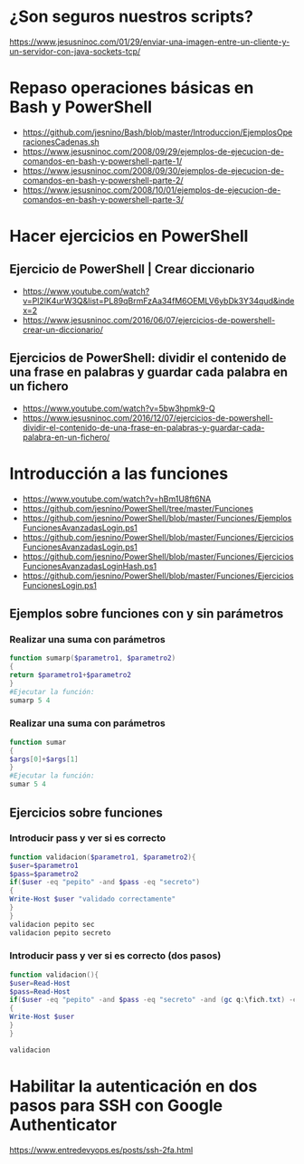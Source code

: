 # ¿Son seguros nuestros scripts?
https://www.jesusninoc.com/01/29/enviar-una-imagen-entre-un-cliente-y-un-servidor-con-java-sockets-tcp/

# Repaso operaciones básicas en Bash y PowerShell
* https://github.com/jesnino/Bash/blob/master/Introduccion/EjemplosOperacionesCadenas.sh
* https://www.jesusninoc.com/2008/09/29/ejemplos-de-ejecucion-de-comandos-en-bash-y-powershell-parte-1/
* https://www.jesusninoc.com/2008/09/30/ejemplos-de-ejecucion-de-comandos-en-bash-y-powershell-parte-2/
* https://www.jesusninoc.com/2008/10/01/ejemplos-de-ejecucion-de-comandos-en-bash-y-powershell-parte-3/

# Hacer ejercicios en PowerShell
## Ejercicio de PowerShell | Crear diccionario
* https://www.youtube.com/watch?v=Pl2lK4urW3Q&list=PL89qBrmFzAa34fM6OEMLV6ybDk3Y34qud&index=2
* https://www.jesusninoc.com/2016/06/07/ejercicios-de-powershell-crear-un-diccionario/

## Ejercicios de PowerShell: dividir el contenido de una frase en palabras y guardar cada palabra en un fichero
* https://www.youtube.com/watch?v=5bw3hpmk9-Q
* https://www.jesusninoc.com/2016/12/07/ejercicios-de-powershell-dividir-el-contenido-de-una-frase-en-palabras-y-guardar-cada-palabra-en-un-fichero/

# Introducción a las funciones
* https://www.youtube.com/watch?v=hBm1U8ft6NA
* https://github.com/jesnino/PowerShell/tree/master/Funciones
* https://github.com/jesnino/PowerShell/blob/master/Funciones/EjemplosFuncionesAvanzadasLogin.ps1
* https://github.com/jesnino/PowerShell/blob/master/Funciones/EjerciciosFuncionesAvanzadasLogin.ps1
* https://github.com/jesnino/PowerShell/blob/master/Funciones/EjerciciosFuncionesAvanzadasLoginHash.ps1
* https://github.com/jesnino/PowerShell/blob/master/Funciones/EjerciciosFuncionesLogin.ps1

## Ejemplos sobre funciones con y sin parámetros
### Realizar una suma con parámetros
```PowerShell
function sumarp($parametro1, $parametro2)
{
return $parametro1+$parametro2
}
#Ejecutar la función:
sumarp 5 4
```
### Realizar una suma con parámetros
```PowerShell
function sumar
{
$args[0]+$args[1]
}
#Ejecutar la función:
sumar 5 4
```

## Ejercicios sobre funciones
### Introducir pass y ver si es correcto
```PowerShell
function validacion($parametro1, $parametro2){
$user=$parametro1
$pass=$parametro2
if($user -eq "pepito" -and $pass -eq "secreto")
{
Write-Host $user "validado correctamente"
}
}
validacion pepito sec
validacion pepito secreto
```
### Introducir pass y ver si es correcto (dos pasos)
```PowerShell
function validacion(){
$user=Read-Host
$pass=Read-Host
if($user -eq "pepito" -and $pass -eq "secreto" -and (gc q:\fich.txt) -eq 1234)
{
Write-Host $user
}
}

validacion
```

# Habilitar la autenticación en dos pasos para SSH con Google Authenticator
https://www.entredevyops.es/posts/ssh-2fa.html
